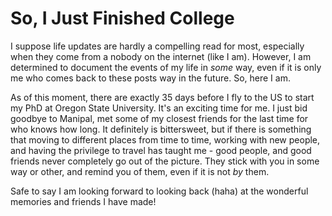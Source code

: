 # So, I Just Finished College

I suppose life updates are hardly a compelling read for most, especially when they come from a nobody on the internet (like I am). However, I am determined to document the events of my life in *some* way, even if it is only me who comes back to these posts way in the future. So, here I am.

As of this moment, there are exactly 35 days before I fly to the US to start my PhD at Oregon State University. It's an exciting time for me. I just bid goodbye to Manipal, met some of my closest friends for the last time for who knows how long. It definitely is bittersweet, but if there is something that moving to different places from time to time, working with new people, and having the privilege to travel has taught me - good people, and good friends never completely go out of the picture. They stick with you in some way or other, and remind you of them, even if it is not *by* them.

Safe to say I am looking forward to looking back (haha) at the wonderful memories and friends I have made!